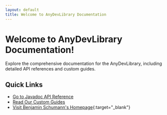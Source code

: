 ```yaml
---
layout: default
title: Welcome to AnyDevLibrary Documentation
---
```


# Welcome to AnyDevLibrary Documentation!

Explore the comprehensive documentation for the AnyDevLibrary, including detailed API references and custom guides.

## Quick Links

* [Go to Javadoc API Reference](./javadoc/index.html)
* [Read Our Custom Guides](./getting-started.html)
* [Visit Benjamin Schumann's Homepage](https://benjamin-schumann.com){:target="_blank"}
